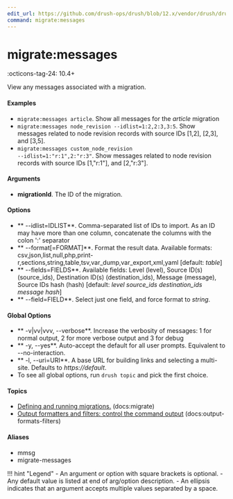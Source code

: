 ```yaml
---
edit_url: https://github.com/drush-ops/drush/blob/12.x/vendor/drush/drush/src/Commands/core/MigrateRunnerCommands.php
command: migrate:messages
---
```

# migrate:messages

:octicons-tag-24: 10.4+

View any messages associated with a migration.

#### Examples

- <code>migrate:messages article</code>. Show all messages for the *article* migration
- <code>migrate:messages node_revision --idlist=1:2,2:3,3:5</code>. Show messages related to node revision records with source IDs [1,2], [2,3], and [3,5].
- <code>migrate:messages custom_node_revision --idlist=1:"r:1",2:"r:3"</code>. Show messages related to node revision records with source IDs [1,"r:1"], and [2,"r:3"].

#### Arguments

- **migrationId**. The ID of the migration.

#### Options

- ** --idlist=IDLIST**. Comma-separated list of IDs to import. As an ID may have more than one column, concatenate the columns with the colon ':' separator
- ** --format[=FORMAT]**. Format the result data. Available formats: csv,json,list,null,php,print-r,sections,string,table,tsv,var_dump,var_export,xml,yaml [default: *table*]
- ** --fields=FIELDS**. Available fields: Level (level), Source ID(s) (source_ids), Destination ID(s) (destination_ids), Message (message), Source IDs hash (hash) [default: *level source_ids destination_ids message hash*]
- ** --field=FIELD**. Select just one field, and force format to *string*.

#### Global Options

- ** -v|vv|vvv, --verbose**. Increase the verbosity of messages: 1 for normal output, 2 for more verbose output and 3 for debug
- ** -y, --yes**. Auto-accept the default for all user prompts. Equivalent to --no-interaction.
- ** -l, --uri=URI**. A base URL for building links and selecting a multi-site. Defaults to *https://default*.
- To see all global options, run <code>drush topic</code> and pick the first choice.

#### Topics

- [Defining and running migrations.](../../vendor/drush/drush/docs/migrate.md) (docs:migrate)
- [Output formatters and filters: control the command output](../../vendor/drush/drush/docs/output-formats-filters.md) (docs:output-formats-filters)

#### Aliases

- mmsg
- migrate-messages

!!! hint "Legend"
    - An argument or option with square brackets is optional.
    - Any default value is listed at end of arg/option description.
    - An ellipsis indicates that an argument accepts multiple values separated by a space.